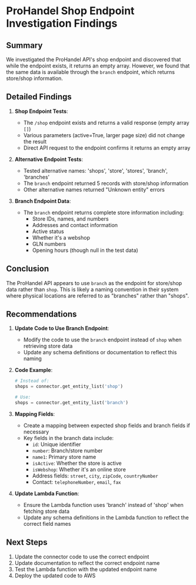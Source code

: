 # ProHandel Shop Endpoint Investigation Findings

## Summary

We investigated the ProHandel API's shop endpoint and discovered that while the endpoint exists, it returns an empty array. However, we found that the same data is available through the `branch` endpoint, which returns store/shop information.

## Detailed Findings

1. **Shop Endpoint Tests**:
   - The `/shop` endpoint exists and returns a valid response (empty array `[]`)
   - Various parameters (active=True, larger page size) did not change the result
   - Direct API request to the endpoint confirms it returns an empty array

2. **Alternative Endpoint Tests**:
   - Tested alternative names: 'shops', 'store', 'stores', 'branch', 'branches'
   - The `branch` endpoint returned 5 records with store/shop information
   - Other alternative names returned "Unknown entity" errors

3. **Branch Endpoint Data**:
   - The `branch` endpoint returns complete store information including:
     - Store IDs, names, and numbers
     - Addresses and contact information
     - Active status
     - Whether it's a webshop
     - GLN numbers
     - Opening hours (though null in the test data)

## Conclusion

The ProHandel API appears to use `branch` as the endpoint for store/shop data rather than `shop`. This is likely a naming convention in their system where physical locations are referred to as "branches" rather than "shops".

## Recommendations

1. **Update Code to Use Branch Endpoint**:
   - Modify the code to use the `branch` endpoint instead of `shop` when retrieving store data
   - Update any schema definitions or documentation to reflect this naming

2. **Code Example**:
   ```python
   # Instead of:
   shops = connector.get_entity_list('shop')
   
   # Use:
   shops = connector.get_entity_list('branch')
   ```

3. **Mapping Fields**:
   - Create a mapping between expected shop fields and branch fields if necessary
   - Key fields in the branch data include:
     - `id`: Unique identifier
     - `number`: Branch/store number
     - `name1`: Primary store name
     - `isActive`: Whether the store is active
     - `isWebshop`: Whether it's an online store
     - Address fields: `street`, `city`, `zipCode`, `countryNumber`
     - Contact: `telephoneNumber`, `email`, `fax`

4. **Update Lambda Function**:
   - Ensure the Lambda function uses 'branch' instead of 'shop' when fetching store data
   - Update any schema definitions in the Lambda function to reflect the correct field names

## Next Steps

1. Update the connector code to use the correct endpoint
2. Update documentation to reflect the correct endpoint name
3. Test the Lambda function with the updated endpoint name
4. Deploy the updated code to AWS
